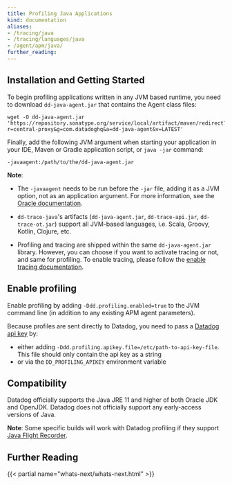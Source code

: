 ```yaml
---
title: Profiling Java Applications
kind: documentation
aliases:
- /tracing/java
- /tracing/languages/java
- /agent/apm/java/
further_reading:
---
```


## Installation and Getting Started

To begin profiling applications written in any JVM based runtime, you need to download `dd-java-agent.jar` that contains the Agent class files:

```shell
wget -O dd-java-agent.jar 'https://repository.sonatype.org/service/local/artifact/maven/redirect?r=central-proxy&g=com.datadoghq&a=dd-java-agent&v=LATEST'
```

Finally, add the following JVM argument when starting your application in your IDE, Maven or Gradle application script, or `java -jar` command:

```text
-javaagent:/path/to/the/dd-java-agent.jar
```

**Note**:

* The `-javaagent` needs to be run before the `-jar` file, adding it as a JVM option, not as an application argument. For more information, see the [Oracle documentation][1].

* `dd-trace-java`'s artifacts (`dd-java-agent.jar`, `dd-trace-api.jar`, `dd-trace-ot.jar`) support all JVM-based languages, i.e. Scala, Groovy, Kotlin, Clojure, etc.

* Profiling and tracing are shipped within the same `dd-java-agent.jar` library. However, you can choose if you want to activate tracing or not, and same for profiling. To enable tracing, please follow the [enable tracing documentation][2].

## Enable profiling

Enable profiling by adding `-Ddd.profiling.enabled=true` to the JVM command line (in addition to any existing APM agent parameters).

Because profiles are sent directly to Datadog, you need to pass a [Datadog api key][3] by:
* either adding `-Ddd.profiling.apikey.file=/etc/path-to-api-key-file`. This file should only contain the api key as a string
* or via the `DD_PROFILING_APIKEY` environment variable

## Compatibility

Datadog officially supports the Java JRE 11 and higher of both Oracle JDK and OpenJDK. Datadog does not officially support any early-access versions of Java.

**Note**: Some specific builds will work with Datadog profiling if they support [Java Flight Recorder][4].

## Further Reading

{{< partial name="whats-next/whats-next.html" >}}

[1]: https://docs.oracle.com/javase/7/docs/technotes/tools/solaris/java.html
[2]: /tracing/setup/java/
[3]: /account_management/api-app-keys/#api-keys
[4]: https://docs.oracle.com/javacomponents/jmc-5-4/jfr-runtime-guide/about.htm
